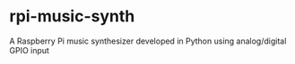 # rpi-music-synth
A Raspberry Pi music synthesizer developed in Python using analog/digital GPIO input
